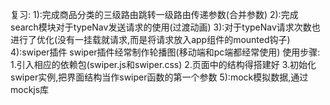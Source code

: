 复习:
1):完成商品分类的三级路由跳转一级路由传递参数(合并参数)
2):完成search模块对于typeNav发送请求的使用(过渡动画)
3):对于typeNav请求次数也进行了优化(没有一挂载就请求,而是将请求放入app组件的mounted钩子)
4):swiper插件
swiper插件经常制作轮播图(移动端和pc端都经常使用)
使用步骤:
1.引入相应的依赖包(swiper.js和swiper.css)
2.页面中的结构得搭建好
3.初始化swiper实例,把界面结构当作swiper函数的第一个参数
5):mock模拟数据,通过mockjs库